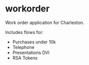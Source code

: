 # workorder

Work order application for Charleston.

Includes flows for:
- Purchases under 10k
- Telephone
- Presentations DVI
- RSA Tokens
